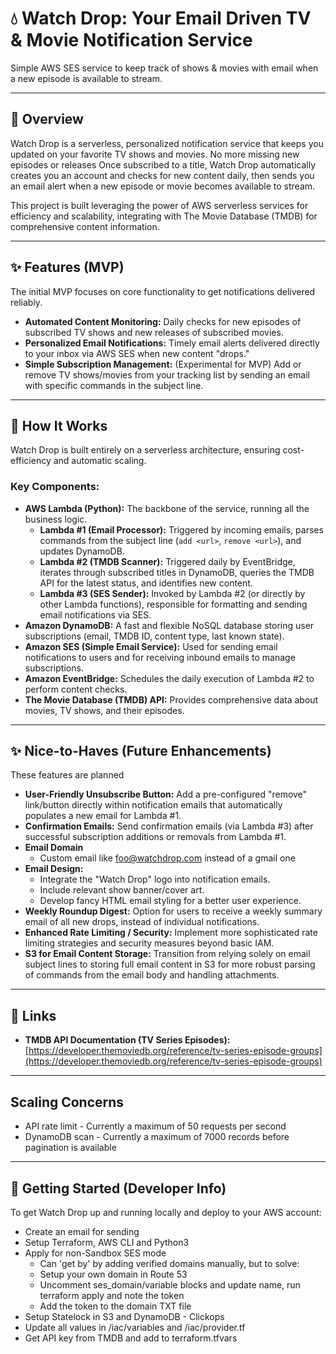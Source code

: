 # 💧 Watch Drop: Your Email Driven TV & Movie Notification Service

Simple AWS SES service to keep track of shows & movies with email when a new
episode is available to stream.

---

## 🚀 Overview

Watch Drop is a serverless, personalized notification service that keeps you
updated on your favorite TV shows and movies. No more missing new episodes or
releases Once subscribed to a title, Watch Drop automatically creates you an
account and checks for new content daily, then sends you an email alert when a
new episode or movie becomes available to stream.

This project is built leveraging the power of AWS serverless services for
efficiency and scalability, integrating with The Movie Database (TMDB) for
comprehensive content information.

---

## ✨ Features (MVP)

The initial MVP focuses on core functionality to get notifications delivered
reliably.

- **Automated Content Monitoring:** Daily checks for new episodes of subscribed
  TV shows and new releases of subscribed movies.
- **Personalized Email Notifications:** Timely email alerts delivered directly
  to your inbox via AWS SES when new content "drops."
- **Simple Subscription Management:** (Experimental for MVP) Add or remove TV
  shows/movies from your tracking list by sending an email with specific
  commands in the subject line.

---

## 🧠 How It Works

Watch Drop is built entirely on a serverless architecture, ensuring
cost-efficiency and automatic scaling.

### Key Components:

- **AWS Lambda (Python):** The backbone of the service, running all the business
  logic.
  - **Lambda #1 (Email Processor):** Triggered by incoming emails, parses
    commands from the subject line (`add <url>`, `remove <url>`), and updates
    DynamoDB.
  - **Lambda #2 (TMDB Scanner):** Triggered daily by EventBridge, iterates
    through subscribed titles in DynamoDB, queries the TMDB API for the latest
    status, and identifies new content.
  - **Lambda #3 (SES Sender):** Invoked by Lambda #2 (or directly by other
    Lambda functions), responsible for formatting and sending email
    notifications via SES.
- **Amazon DynamoDB:** A fast and flexible NoSQL database storing user
  subscriptions (email, TMDB ID, content type, last known state).
- **Amazon SES (Simple Email Service):** Used for sending email notifications to
  users and for receiving inbound emails to manage subscriptions.
- **Amazon EventBridge:** Schedules the daily execution of Lambda #2 to perform
  content checks.
- **The Movie Database (TMDB) API:** Provides comprehensive data about movies,
  TV shows, and their episodes.

---

## ✨ Nice-to-Haves (Future Enhancements)

These features are planned

- **User-Friendly Unsubscribe Button:** Add a pre-configured "remove"
  link/button directly within notification emails that automatically populates a
  new email for Lambda #1.
- **Confirmation Emails:** Send confirmation emails (via Lambda #3) after
  successful subscription additions or removals from Lambda #1.
- **Email Domain**
  - Custom email like foo@watchdrop.com instead of a gmail one
- **Email Design:**
  - Integrate the "Watch Drop" logo into notification emails.
  - Include relevant show banner/cover art.
  - Develop fancy HTML email styling for a better user experience.
- **Weekly Roundup Digest:** Option for users to receive a weekly summary email
  of all new drops, instead of individual notifications.
- **Enhanced Rate Limiting / Security:** Implement more sophisticated rate
  limiting strategies and security measures beyond basic IAM.
- **S3 for Email Content Storage:** Transition from relying solely on email
  subject lines to storing full email content in S3 for more robust parsing of
  commands from the email body and handling attachments.

---

## 🔗 Links

- **TMDB API Documentation (TV Series Episodes):**
  [https://developer.themoviedb.org/reference/tv-series-episode-groups](https://developer.themoviedb.org/reference/tv-series-episode-groups)

---

## Scaling Concerns

- API rate limit - Currently a maximum of 50 requests per second
- DynamoDB scan - Currently a maximum of 7000 records before pagination is
  available

---

## 🚀 Getting Started (Developer Info)

To get Watch Drop up and running locally and deploy to your AWS account:

- Create an email for sending
- Setup Terraform, AWS CLI and Python3
- Apply for non-Sandbox SES mode
  - Can 'get by' by adding verified domains manually, but to solve:
  - Setup your own domain in Route 53
  - Uncomment ses_domain/variable blocks and update name, run terraform apply and note the token
  - Add the token to the domain TXT file
- Setup Statelock in S3 and DynamoDB - Clickops
- Update all values in /iac/variables and /iac/provider.tf
- Get API key from TMDB and add to terraform.tfvars

